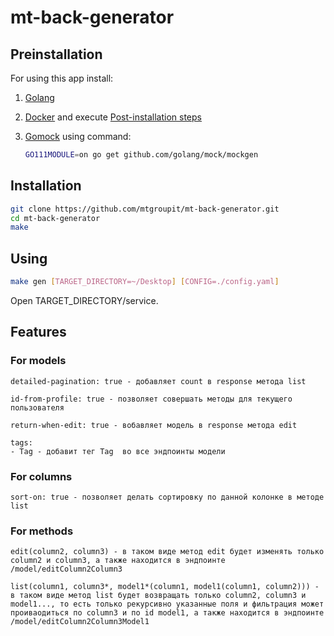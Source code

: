 # mt-back-generator

## Preinstallation

For using this app install:

1. [Golang](https://golang.org/doc/install)

2. [Docker](https://docs.docker.com/get-docker/) and execute [Post-installation steps](https://docs.docker.com/engine/install/linux-postinstall/)

3. [Gomock](https://github.com/golang/mock) using command:

    ```bash
    GO111MODULE=on go get github.com/golang/mock/mockgen
    ```

## Installation

```bash
git clone https://github.com/mtgroupit/mt-back-generator.git
cd mt-back-generator
make
```

## Using

```bash
make gen [TARGET_DIRECTORY=~/Desktop] [CONFIG=./config.yaml]
```

Open TARGET_DIRECTORY/service.

## Features

### For models

    detailed-pagination: true - добавляет count в response метода list

    id-from-profile: true - позволяет совершать методы для текущего пользователя

    return-when-edit: true - вобавляет модель в response метода edit

    tags:
    - Tag - добавит тег Tag  во все эндпоинты модели

### For columns

    sort-on: true - позволяет делать сортировку по данной колонке в методе list

### For methods

    edit(column2, column3) - в таком виде метод edit будет изменять только column2 и column3, а также находится в эндпоинте /model/editColumn2Column3

    list(column1, column3*, model1*(column1, model1(column1, column2))) - в таком виде метод list будет возвращать только column2, column3 и model1..., то есть только рекурсивно указанные поля и фильтрация может проиваодиться по column3 и по id model1, а также находится в эндпоинте /model/editColumn2Column3Model1
